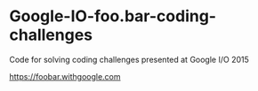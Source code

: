 # Google-IO-foo.bar-coding-challenges
Code for solving coding challenges presented at Google I/O 2015

https://foobar.withgoogle.com
